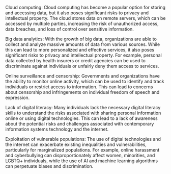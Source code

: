 


Cloud computing: Cloud computing has become a popular option for storing and accessing data, but it also poses significant risks to privacy and intellectual property. The cloud stores data on remote servers, which can be accessed by multiple parties, increasing the risk of unauthorized access, data breaches, and loss of control over sensitive information.

Big data analytics: With the growth of big data, organizations are able to collect and analyze massive amounts of data from various sources. While this can lead to more personalized and effective services, it also poses significant risks to privacy and intellectual property. For example, personal data collected by health insurers or credit agencies can be used to discriminate against individuals or unfairly deny them access to services.

Online surveillance and censorship: Governments and organizations have the ability to monitor online activity, which can be used to identify and track individuals or restrict access to information. This can lead to concerns about censorship and infringements on individual freedom of speech and expression.

Lack of digital literacy: Many individuals lack the necessary digital literacy skills to understand the risks associated with sharing personal information online or using digital technologies. This can lead to a lack of awareness about the potential risks and challenges associated with contemporary information systems technology and the internet.

Exploitation of vulnerable populations: The use of digital technologies and the internet can exacerbate existing inequalities and vulnerabilities, particularly for marginalized populations. For example, online harassment and cyberbullying can disproportionately affect women, minorities, and LGBTQ+ individuals, while the use of AI and machine learning algorithms can perpetuate biases and discrimination.
